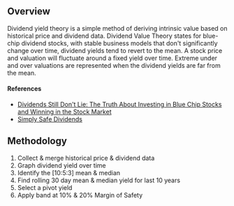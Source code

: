 
## Overview
Dividend yield theory is a simple method of deriving intrinsic value based on historical price and dividend data.
Dividend Value Theory states for blue-chip dividend stocks, with stable business models that don't significantly change over time, dividend yields tend to revert to the mean.
A stock price and valuation will fluctuate around a fixed yield over time.
Extreme under and over valuations are represented when the dividend yields are far from the mean.

#### References
- [Dividends Still Don't Lie: The Truth About Investing in Blue Chip Stocks and Winning in the Stock Market]()
- [Simply Safe Dividends](https://www.simplysafedividends.com/world-of-dividends/posts/1104-dividend-yield-theory-explained)

## Methodology
1. Collect & merge historical price & dividend data
2. Graph dividend yield over time
3. Identify the [10:5:3] mean & median
4. Find rolling 30 day mean & median yield for last 10 years
5. Select a pivot yield
6. Apply band at 10% & 20% Margin of Safety